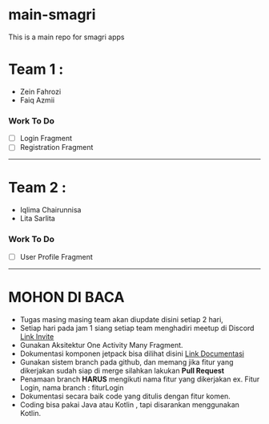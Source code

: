 # main-smagri
This is a main repo for smagri apps


# Team 1 :
  * Zein Fahrozi
  * Faiq Azmii

### Work To Do

- [ ] Login Fragment
- [ ] Registration Fragment

<hr />

# Team 2 : 
  * Iqlima Chairunnisa
  * Lita Sarlita
  
### Work To Do
- [ ] User Profile Fragment

<hr />




# MOHON DI BACA
* Tugas masing masing team akan diupdate disini setiap 2 hari,
* Setiap hari pada jam 1 siang setiap team menghadiri meetup di Discord [Link Invite](https://discord.gg/YDCrH9f)
* Gunakan Aksitektur One Activity Many Fragment.
* Dokumentasi komponen jetpack bisa dilihat disini [Link Documentasi](https://developer.android.com/jetpack)
* Gunakan sistem branch pada github, dan memang jika fitur yang dikerjakan sudah siap di merge silahkan lakukan **Pull Request**
* Penamaan branch **HARUS** mengikuti nama fitur yang dikerjakan ex. Fitur Login, nama branch : fiturLogin
* Dokumentasi secara baik code yang ditulis dengan fitur komen.
* Coding bisa pakai Java atau Kotlin , tapi disarankan menggunakan Kotlin.

